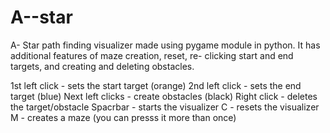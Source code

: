 # A--star
A- Star path finding visualizer made using pygame module in python.
It has additional features of maze creation, reset, re- clicking start and end targets, and creating and deleting obstacles.

1st left click - sets the start target (orange)
2nd left click - sets the end target (blue)
Next left clicks - create obstacles (black)
Right click - deletes the target/obstacle
Spacrbar - starts the visualizer
C - resets the visualizer
M - creates a maze (you can presss it more than once)
